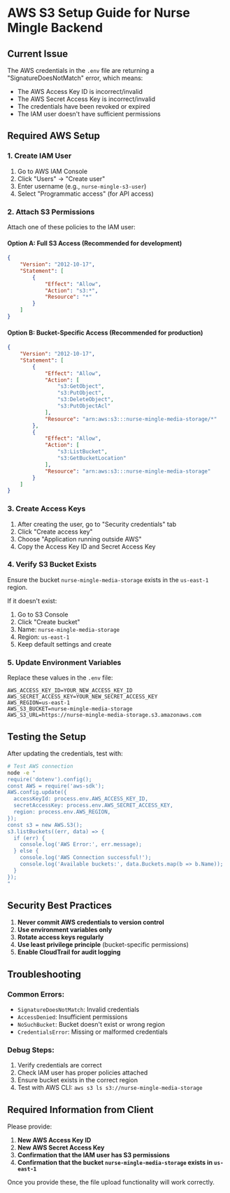 # AWS S3 Setup Guide for Nurse Mingle Backend

## Current Issue
The AWS credentials in the `.env` file are returning a "SignatureDoesNotMatch" error, which means:
- The AWS Access Key ID is incorrect/invalid
- The AWS Secret Access Key is incorrect/invalid  
- The credentials have been revoked or expired
- The IAM user doesn't have sufficient permissions

## Required AWS Setup

### 1. Create IAM User
1. Go to AWS IAM Console
2. Click "Users" → "Create user"
3. Enter username (e.g., `nurse-mingle-s3-user`)
4. Select "Programmatic access" (for API access)

### 2. Attach S3 Permissions
Attach one of these policies to the IAM user:

#### Option A: Full S3 Access (Recommended for development)
```json
{
    "Version": "2012-10-17",
    "Statement": [
        {
            "Effect": "Allow",
            "Action": "s3:*",
            "Resource": "*"
        }
    ]
}
```

#### Option B: Bucket-Specific Access (Recommended for production)
```json
{
    "Version": "2012-10-17",
    "Statement": [
        {
            "Effect": "Allow",
            "Action": [
                "s3:GetObject",
                "s3:PutObject",
                "s3:DeleteObject",
                "s3:PutObjectAcl"
            ],
            "Resource": "arn:aws:s3:::nurse-mingle-media-storage/*"
        },
        {
            "Effect": "Allow",
            "Action": [
                "s3:ListBucket",
                "s3:GetBucketLocation"
            ],
            "Resource": "arn:aws:s3:::nurse-mingle-media-storage"
        }
    ]
}
```

### 3. Create Access Keys
1. After creating the user, go to "Security credentials" tab
2. Click "Create access key"
3. Choose "Application running outside AWS"
4. Copy the Access Key ID and Secret Access Key

### 4. Verify S3 Bucket Exists
Ensure the bucket `nurse-mingle-media-storage` exists in the `us-east-1` region.

If it doesn't exist:
1. Go to S3 Console
2. Click "Create bucket"
3. Name: `nurse-mingle-media-storage`
4. Region: `us-east-1`
5. Keep default settings and create

### 5. Update Environment Variables
Replace these values in the `.env` file:

```env
AWS_ACCESS_KEY_ID=YOUR_NEW_ACCESS_KEY_ID
AWS_SECRET_ACCESS_KEY=YOUR_NEW_SECRET_ACCESS_KEY
AWS_REGION=us-east-1
AWS_S3_BUCKET=nurse-mingle-media-storage
AWS_S3_URL=https://nurse-mingle-media-storage.s3.amazonaws.com
```

## Testing the Setup

After updating the credentials, test with:

```bash
# Test AWS connection
node -e "
require('dotenv').config();
const AWS = require('aws-sdk');
AWS.config.update({
  accessKeyId: process.env.AWS_ACCESS_KEY_ID,
  secretAccessKey: process.env.AWS_SECRET_ACCESS_KEY,
  region: process.env.AWS_REGION,
});
const s3 = new AWS.S3();
s3.listBuckets((err, data) => {
  if (err) {
    console.log('AWS Error:', err.message);
  } else {
    console.log('AWS Connection successful!');
    console.log('Available buckets:', data.Buckets.map(b => b.Name));
  }
});
"
```

## Security Best Practices

1. **Never commit AWS credentials to version control**
2. **Use environment variables only**
3. **Rotate access keys regularly**
4. **Use least privilege principle** (bucket-specific permissions)
5. **Enable CloudTrail for audit logging**

## Troubleshooting

### Common Errors:
- `SignatureDoesNotMatch`: Invalid credentials
- `AccessDenied`: Insufficient permissions
- `NoSuchBucket`: Bucket doesn't exist or wrong region
- `CredentialsError`: Missing or malformed credentials

### Debug Steps:
1. Verify credentials are correct
2. Check IAM user has proper policies attached
3. Ensure bucket exists in the correct region
4. Test with AWS CLI: `aws s3 ls s3://nurse-mingle-media-storage`

## Required Information from Client

Please provide:
1. **New AWS Access Key ID**
2. **New AWS Secret Access Key**
3. **Confirmation that the IAM user has S3 permissions**
4. **Confirmation that the bucket `nurse-mingle-media-storage` exists in `us-east-1`**

Once you provide these, the file upload functionality will work correctly.
